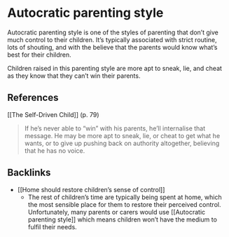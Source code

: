 # Autocratic parenting style
Autocratic parenting style is one of the styles of parenting that don’t give much control to their children. It’s typically associated with strict routine, lots of shouting, and with the believe that the parents would know what’s best for their children.

Children raised in this parenting style are more apt to sneak, lie, and cheat as they know that they can’t win their parents.

## References
[[The Self-Driven Child]] (p. 79)
> If he’s never able to “win” with his parents, he’ll internalise that message. He may be more apt to sneak, lie, or cheat to get what he wants, or to give up pushing back on authority altogether, believing that he has no voice.

## Backlinks
* [[Home should restore children’s sense of control]]
	* The rest of children’s time are typically being spent at home, which the most sensible place for them to restore their perceived control. Unfortunately, many parents or carers would use [[Autocratic parenting style]] which means children won’t have the medium to fulfil their needs.

<!-- #evergreen -->

<!-- {BearID:FB498710-602F-4EC0-B35F-D77F8D808E40-41464-0000587162B6D5E6} -->

